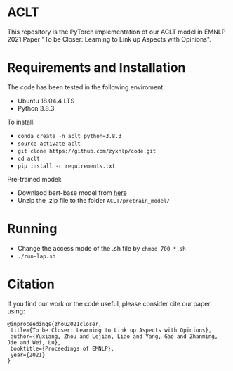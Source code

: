 # ACLT
This repository is the PyTorch implementation of our ACLT model in EMNLP 2021 Paper "To be Closer: Learning to Link up Aspects with Opinions".
# Requirements and Installation
The code has been tested in the following enviroment:
* Ubuntu 18.04.4 LTS
* Python 3.8.3  

To install:  
* `conda create -n aclt python=3.8.3` 
* `source activate aclt`
* `git clone https://github.com/zyxnlp/code.git`
* `cd aclt`
* `pip install -r requirements.txt`  

Pre-trained model:  
* Downlaod bert-base model from [here](https://drive.google.com/file/d/1c3PFLniHY_DRLda5BVCBJQ1qoyBrIvFS/view?usp=sharing)
* Unzip the .zip file to the folder `ACLT/pretrain_model/`
# Running
* Change the access mode of the .sh file by `chmod 700 *.sh`
* `./run-lap.sh`
# Citation
If you find our work or the code useful, please consider cite our paper using:
```
@inproceedings{zhou2021closer,
 title={To be Closer: Learning to Link up Aspects with Opinions},
 author={Yuxiang, Zhou and Lejian, Liao and Yang, Gao and Zhanming, Jie and Wei, Lu},
 booktitle={Proceedings of EMNLP},
 year={2021}
}
```

